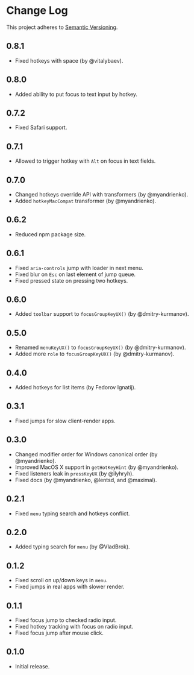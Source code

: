 # Change Log

This project adheres to [Semantic Versioning](http://semver.org/).

## 0.8.1
* Fixed hotkeys with space (by @vitalybaev).

## 0.8.0
* Added ability to put focus to text input by hotkey.

## 0.7.2
* Fixed Safari support.

## 0.7.1
* Allowed to trigger hotkey with `Alt` on focus in text fields.

## 0.7.0
* Changed hotkeys override API with transformers (by @myandrienko).
* Added `hotkeyMacCompat` transformer (by @myandrienko).

## 0.6.2
* Reduced npm package size.

## 0.6.1
* Fixed `aria-controls` jump with loader in next menu.
* Fixed blur on `Esc` on last element of jump queue.
* Fixed pressed state on pressing two hotkeys.

## 0.6.0
* Added `toolbar` support to `focusGroupKeyUX()` (by @dmitry-kurmanov).

## 0.5.0
* Renamed `menuKeyUX()` to `focusGroupKeyUX()` (by @dmitry-kurmanov).
* Added more `role` to `focusGroupKeyUX()` (by @dmitry-kurmanov).

## 0.4.0
* Added hotkeys for list items (by Fedorov Ignatij).

## 0.3.1
* Fixed jumps for slow client-render apps.

## 0.3.0
* Changed modifier order for Windows canonical order (by @myandrienko).
* Improved MacOS X support in `getHotKeyHint` (by @myandrienko).
* Fixed listeners leak in `pressKeyUX` (by @ilyhryh).
* Fixed docs (by @myandrienko, @lentsd, and @maximal).

## 0.2.1
* Fixed `menu` typing search and hotkeys conflict.

## 0.2.0
* Added typing search for `menu` (by @VladBrok).

## 0.1.2
* Fixed scroll on up/down keys in `menu`.
* Fixed jumps in real apps with slower render.

## 0.1.1
* Fixed focus jump to checked radio input.
* Fixed hotkey tracking with focus on radio input.
* Fixed focus jump after mouse click.

## 0.1.0
* Initial release.
